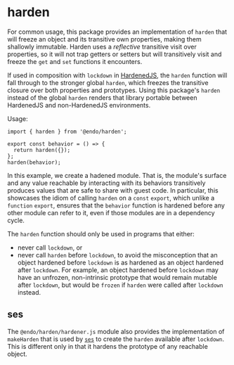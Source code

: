 # harden

For common usage, this package provides an implementation of `harden` that will
freeze an object and its transitive own properties, making them shallowly
immutable.
Harden uses a _reflective_ transitive visit over properties, so it will not
trap getters or setters but will transitively visit and freeze the `get` and
`set` functions it encounters.

If used in composition with `lockdown` in [HardenedJS](https://hardenedjs.org),
the `harden` function will fall through to the stronger global `harden`, which
freezes the transitive closure over both properties and prototypes.
Using this package's `harden` instead of the global `harden` renders that
library portable between HardenedJS and non-HardenedJS environments.

Usage:

```
import { harden } from '@endo/harden';

export const behavior = () => {
  return harden({});
};
harden(behavior);
```

In this example, we create a hadened module.
That is, the module's surface and any value reachable by interacting with its
behaviors transitively produces values that are safe to share with guest code.
In particular, this showcases the idiom of calling `harden` on a `const`
`export`, which unlike a `function` `export`, ensures that the `behavior`
function is hardened before any other module can refer to it, even if those
modules are in a dependency cycle.

The `harden` function should only be used in programs that either:
* never call `lockdown`, or
* never call `harden` before `lockdown`,
to avoid the misconception that an object hardened before `lockdown`
is as hardened as an object hardened after `lockdown`.
For example, an object hardened before `lockdown` may have an unfrozen,
non-intrinsic prototype that would remain mutable after `lockdown`, but would
be `frozen` if `harden` were called after `lockdown` instead.

## ses

The `@endo/harden/hardener.js` module also provides the implementation of
`makeHarden` that is used by [`ses`][SES] to create the `harden` available after
`lockdown`.
This is different only in that it hardens the prototype of any reachable
object.

[SES]: https://github.com/endojs/endo/tree/master/packages/ses
